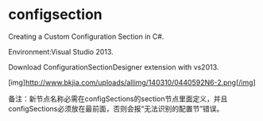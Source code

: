 # configsection
Creating a Custom Configuration Section in C#.

Environment:Visual Studio 2013.

Download ConfigurationSectionDesigner extension with vs2013. 

[img]http://www.bkjia.com/uploads/allimg/140310/0440592N6-2.png[/img]

备注：新节点名称必需在configSections的section节点里面定义，并且configSections必须放在最前面，否则会报“无法识别的配置节”错误。

